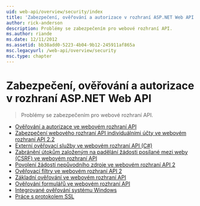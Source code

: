 ```yaml
---
uid: web-api/overview/security/index
title: 'Zabezpečení, ověřování a autorizace v rozhraní ASP.NET Web API | Dokumentace Microsoftu'
author: rick-anderson
description: Problémy se zabezpečením pro webové rozhraní API.
ms.author: riande
ms.date: 12/11/2012
ms.assetid: bb38add0-5223-4b04-9b12-245911af865a
msc.legacyurl: /web-api/overview/security
msc.type: chapter
---
```

<a name="security-authentication-and-authorization-in-aspnet-web-api"></a>Zabezpečení, ověřování a autorizace v rozhraní ASP.NET Web API
====================
> Problémy se zabezpečením pro webové rozhraní API.


- [Ověřování a autorizace ve webovém rozhraní API](authentication-and-authorization-in-aspnet-web-api.md)
- [Zabezpečení webového rozhraní API individuálními účty ve webovém rozhraní API 2.2](individual-accounts-in-web-api.md)
- [Externí ověřovací služby ve webovém rozhraní API (C#)](external-authentication-services.md)
- [Zabránění útokům založeným na padělání žádosti posílané mezi weby (CSRF) ve webovém rozhraní API](preventing-cross-site-request-forgery-csrf-attacks.md)
- [Povolení žádostí nepůvodního zdroje ve webovém rozhraní API 2](enabling-cross-origin-requests-in-web-api.md)
- [Ověřovací filtry ve webovém rozhraní API 2](authentication-filters.md)
- [Základní ověřování ve webovém rozhraní API](basic-authentication.md)
- [Ověřování formulářů ve webovém rozhraní API](forms-authentication.md)
- [Integrované ověřování systému Windows](integrated-windows-authentication.md)
- [Práce s protokolem SSL](working-with-ssl-in-web-api.md)
